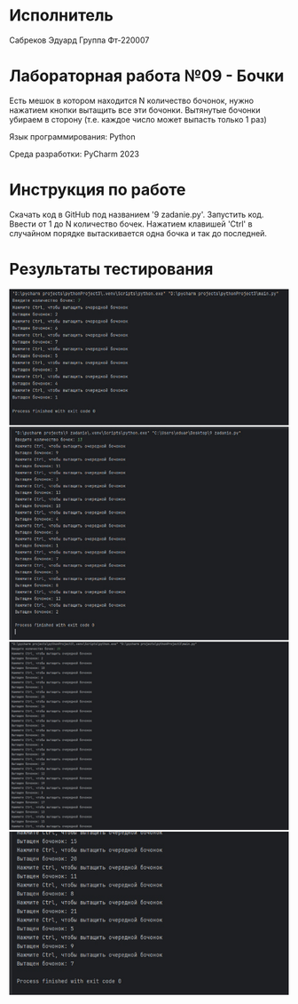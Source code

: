 # Исполнитель
Сабреков Эдуард
Группа Фт-220007

# Лабораторная работа №09 - Бочки
Есть мешок в котором находится N количество бочонок, нужно нажатием кнопки вытащить все эти бочонки. Вытянутые бочонки убираем в сторону (т.е. каждое число может выпасть только 1 раз)

Язык программирования: Python

Среда разработки: PyCharm 2023

# Инструкция по работе
Скачать код в GitHub под названием '9 zadanie.py'. Запустить код. Ввести от 1 до N количество бочек. Нажатием клавишей 'Ctrl' в случайном порядке вытаскивается одна бочка и так до последней.
# Результаты тестирования
![Alt-текст](https://github.com/EduardSabr/rabota09/blob/main/1%20%D1%84%D0%BE%D1%82%D0%BE.jpg?raw=true)
![Alt-текст](https://github.com/EduardSabr/rabota09/blob/main/2%20%D1%84%D0%BE%D1%82%D0%BE.jpg?raw=true)
![Alt-текст](https://github.com/EduardSabr/rabota09/blob/main/3%20%D1%84%D0%BE%D1%82%D0%BE.jpg?raw=true)
![Alt-текст](https://github.com/EduardSabr/rabota09/blob/main/4%20%D1%84%D0%BE%D1%82%D0%BE.jpg?raw=true)
